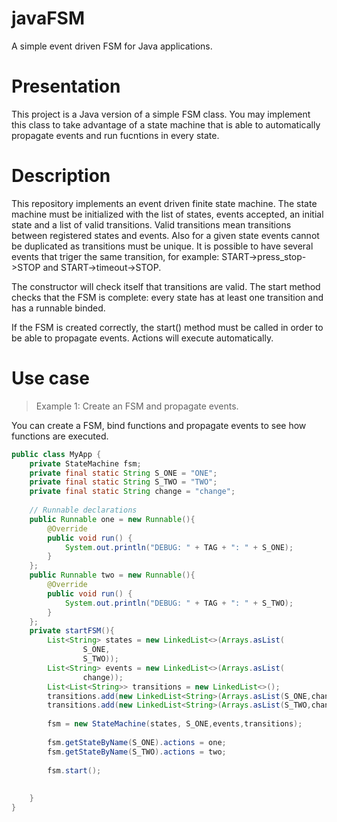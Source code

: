# javaFSM

A simple event driven FSM for Java applications.

# Presentation

This project is a Java version of a simple FSM class. You may implement this class to take 
advantage of a state machine that is able to automatically propagate events and run fucntions
in every state.

# Description

This repository implements an event driven finite state machine. The state machine must be initialized with the list of states, events
accepted, an initial state and a list of valid transitions. Valid transitions mean transitions between registered states and events. 
Also for a given state events cannot be duplicated as transitions must be unique. It is possible to have several events that triger the same
transition, for example: START->press_stop->STOP and START->timeout->STOP.

The constructor will check itself that transitions are valid. The start method checks that the FSM is complete: every state has at least
one transition and has a runnable binded.

If the FSM is created correctly, the start() method must be called in order to be able to propagate events. Actions will execute automatically.

# Use case

> Example 1: Create an FSM and propagate events.

You can create a FSM, bind functions and propagate events to see how functions are executed.
```java
public class MyApp {
	private StateMachine fsm;
	private final static String S_ONE = "ONE";
    private final static String S_TWO = "TWO";
	private final static String change = "change";
	
	// Runnable declarations
	public Runnable one = new Runnable(){
        @Override
        public void run() {
            System.out.println("DEBUG: " + TAG + ": " + S_ONE);
        }
    };
    public Runnable two = new Runnable(){
        @Override
        public void run() {
            System.out.println("DEBUG: " + TAG + ": " + S_TWO);
        }
    };
	private startFSM(){
		List<String> states = new LinkedList<>(Arrays.asList(
                S_ONE,
                S_TWO));
		List<String> events = new LinkedList<>(Arrays.asList(
                change));
        List<List<String>> transitions = new LinkedList<>();
		transitions.add(new LinkedList<String>(Arrays.asList(S_ONE,change,S_TWO)));
        transitions.add(new LinkedList<String>(Arrays.asList(S_TWO,change,S_ONE)));
		
		fsm = new StateMachine(states, S_ONE,events,transitions);
		
		fsm.getStateByName(S_ONE).actions = one;
        fsm.getStateByName(S_TWO).actions = two;
		
		fsm.start();
		
		
	}
}
```